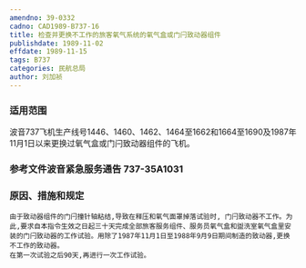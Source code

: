 ```yaml
---
amendno: 39-0332  
cadno: CAD1989-B737-16  
title: 检查并更换不工作的旅客氧气系统的氧气盒或门闩致动器组件  
publishdate: 1989-11-02  
effdate: 1989-11-15  
tags: B737  
categories: 民航总局  
author: 刘加祯  
---
```

  
### 适用范围  
波音737飞机生产线号1446、1460、1462、1464至1662和1664至1690及1987年11月1日以来更换过氧气盒或门闩致动器组件的飞机。  
  
<!--more-->  
### 参考文件波音紧急服务通告 737-35A1031  
  
### 原因、措施和规定  
    由于致动器组件的门闩撞针轴粘结,导致在释压和氧气面罩掉落试验时, 门闩致动器不工作。为此,要求自本指令生效之日起三十天完成全部旅客服务组件、服务员氧气盒和盥洗室氧气盒里安装的门闩致动器的工作试验。用除了1987年11月1日至1988年9月9日期间制造的致动器,更换不工作的致动器。  
    在第一次试验之后90天,再进行一次工作试验。  
